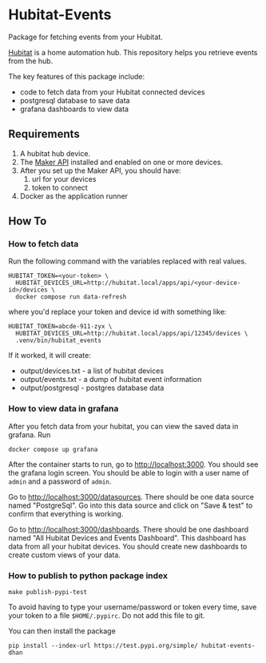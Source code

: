 # Hubitat-Events
Package for fetching events from your Hubitat.

[Hubitat](https://hubitat.com/) is a home automation hub. This repository helps you retrieve events from the hub.

The key features of this package include:

- code to fetch data from your Hubitat connected devices
- postgresql database to save data
- grafana dashboards to view data

## Requirements

1. A hubitat hub device.
2. The [Maker API](https://docs.hubitat.com/index.php?title=Maker_API) installed and enabled on one or more devices.
3. After you set up the Maker API, you should have:
   1. url for your devices
   2. token to connect
4. Docker as the application runner

## How To

### How to fetch data

Run the following command with the variables replaced with real values.

```
HUBITAT_TOKEN=<your-token> \
  HUBITAT_DEVICES_URL=http://hubitat.local/apps/api/<your-device-id>/devices \
  docker compose run data-refresh
```

where you'd replace your token and device id with something like:

```
HUBITAT_TOKEN=abcde-911-zyx \
  HUBITAT_DEVICES_URL=http://hubitat.local/apps/api/12345/devices \
  .venv/bin/hubitat_events
```

If it worked, it will create:
- output/devices.txt - a list of hubitat devices
- output/events.txt - a dump of hubitat event information
- output/postgresql - postgres database data 

### How to view data in grafana
After you fetch data from your hubitat, you can view the saved data in grafana. Run

```
docker compose up grafana
```

After the container starts to run, go to [http://localhost:3000](http://localhost:3000). You should see the grafana login screen. You should be able to login with a user name of `admin` and a password of `admin`.

Go to [http://localhost:3000/datasources](http://localhost:3000/datasources). There should be one data source named "PostgreSql". Go into this data source and click on "Save & test" to confirm that everything is working.

Go to [http://localhost:3000/dashboards](http://localhost:3000/dashboards). There should be one dashboard named "All Hubitat Devices and Events Dashboard". This dashboard has data from all your hubitat devices. You should create new dashboards to create custom views of your data.

### How to publish to python package index

```
make publish-pypi-test
```

To avoid having to type your username/password or token every time, save your token to a file `$HOME/.pypirc`. Do not add this file to git.

You can then install the package

```
pip install --index-url https://test.pypi.org/simple/ hubitat-events-dhan
```
